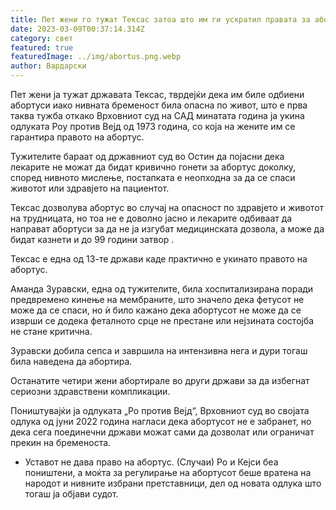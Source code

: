 ```yaml
---
title: Пет жени го тужат Тексас затоа што им ги ускратил правата за абортус
date: 2023-03-09T00:37:14.314Z
category: свет
featured: true
featuredImage: ../img/abortus.png.webp
author: Вардарски
---
```


Пет жени ја тужат државата Тексас, тврдејќи дека им биле одбиени абортуси иако нивната бременост била опасна по живот, што е прва таква тужба откако Врховниот суд на САД минатата година ја укина одлуката Роу против Вејд од 1973 година, со која на жените им се гарантира правото на абортус.

Тужителите бараат од државниот суд во Остин да појасни дека лекарите не можат да бидат кривично гонети за абортус доколку, според нивното мислење, постапката е неопходна за да се спаси животот или здравјето на пациентот.

Тексас дозволува абортус во случај на опасност по здравјето и животот на трудницата, но тоа не е доволно јасно и лекарите одбиваат да направат абортуси за да не ја изгубат медицинската дозвола, а може да бидат казнети и до 99 години затвор .

Тексас е една од 13-те држави каде практично е укинато правото на абортус.

Аманда Зуравски, една од тужителите, била хоспитализирана поради предвремено кинење на мембраните, што значело дека фетусот не може да се спаси, но ѝ било кажано дека абортусот не може да се изврши се додека феталното срце не престане или нејзината состојба не стане критична.

Зуравски добила сепса и завршила на интензивна нега и дури тогаш била наведена да абортира.

Останатите четири жени абортирале во други држави за да избегнат сериозни здравствени компликации.

Поништувајќи ја одлуката „Ро против Вејд“, Врховниот суд во својата одлука од јуни 2022 година нагласи дека абортусот не е забранет, но дека сега поединечни држави можат сами да дозволат или ограничат прекин на бременоста.

- Уставот не дава право на абортус. (Случаи) Ро и Кејси беа поништени, а моќта за регулирање на абортусот беше вратена на народот и нивните избрани претставници, дел од новата одлука што тогаш ја објави судот.
